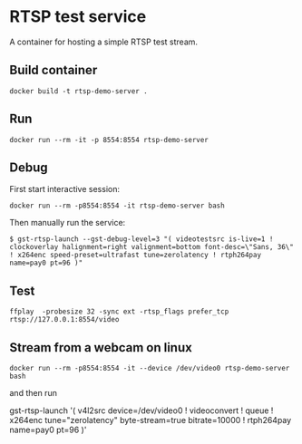 # RTSP test service

A container for hosting a simple RTSP test stream.

## Build container

```
docker build -t rtsp-demo-server .
```

## Run

```
docker run --rm -it -p 8554:8554 rtsp-demo-server
```

## Debug

First start interactive session:

```
docker run --rm -p8554:8554 -it rtsp-demo-server bash
```

Then manually run the service:

```
$ gst-rtsp-launch --gst-debug-level=3 "( videotestsrc is-live=1 ! clockoverlay halignment=right valignment=bottom font-desc=\"Sans, 36\" ! x264enc speed-preset=ultrafast tune=zerolatency ! rtph264pay name=pay0 pt=96 )"
```

## Test

```
ffplay  -probesize 32 -sync ext -rtsp_flags prefer_tcp rtsp://127.0.0.1:8554/video
```


## Stream from a webcam on linux

```
docker run --rm -p8554:8554 -it --device /dev/video0 rtsp-demo-server bash
```

and then run

gst-rtsp-launch '( v4l2src device=/dev/video0 ! videoconvert ! queue ! x264enc tune="zerolatency" byte-stream=true bitrate=10000 ! rtph264pay name=pay0 pt=96 )'
